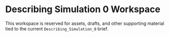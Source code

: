 # Describing Simulation 0 Workspace

This workspace is reserved for assets, drafts, and other supporting material tied to the current `Describing_Simulation_0` brief.
